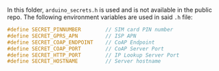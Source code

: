 In this folder, `arduino_secrets.h` is used and is not available in the public repo. The following environment variables are used in said `.h` file:

```cpp
#define SECRET_PINNUMBER        // SIM card PIN number
#define SECRET_GPRS_APN         // ISP APN
#define SECRET_COAP_ENDPOINT    // CoAP Endpoint
#define SECRET_COAP_PORT        // CoAP Server Port
#define SECRET_HTTP_PORT        // IP Lookup Server Port
#define SECRET_HOSTNAME         // Server hostname
```
